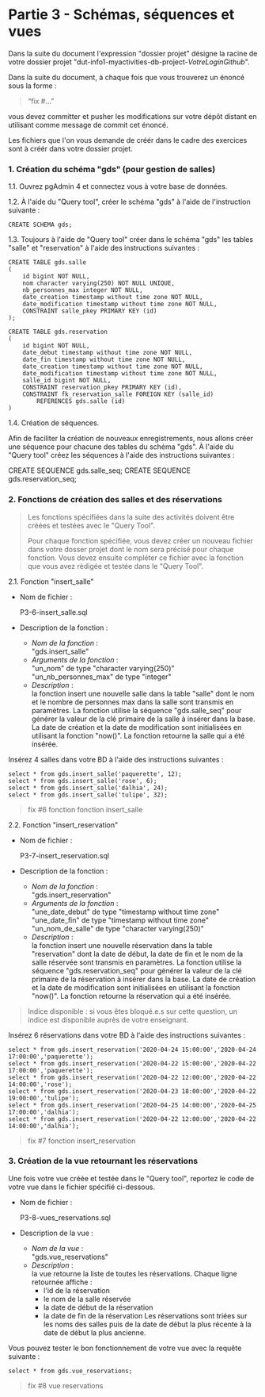 # Partie 3 - Schémas, séquences et vues

Dans la suite du document l'expression "dossier projet" désigne la racine de votre dossier projet "dut-info1-myactivities-db-project-*VotreLoginGithub*".

Dans la suite du document, à chaque fois que vous trouverez un énoncé  sous la forme :

> “fix #...”

vous devez committer et pusher les modifications sur votre dépôt distant en utilisant comme message de commit cet énoncé.

Les fichiers que l'on vous demande de créér dans le cadre des exercices sont à créér dans votre dossier projet.

### 1. Création du schéma  "gds" (pour gestion de salles)

1.1. Ouvrez pgAdmin 4 et connectez vous à votre base de données.

1.2. À l'aide du "Query tool", créer le schéma "gds" à l'aide de l'instruction suivante :

    CREATE SCHEMA gds;

1.3. Toujours à l'aide de "Query tool" créer dans le schéma "gds" les tables "salle" et "reservation" à l'aide des instructions suivantes :

    CREATE TABLE gds.salle
    (
        id bigint NOT NULL,
        nom character varying(250) NOT NULL UNIQUE,
        nb_personnes_max integer NOT NULL,
        date_creation timestamp without time zone NOT NULL,
        date_modification timestamp without time zone NOT NULL,
        CONSTRAINT salle_pkey PRIMARY KEY (id)
    );

    CREATE TABLE gds.reservation
    (
        id bigint NOT NULL,
        date_debut timestamp without time zone NOT NULL,
        date_fin timestamp without time zone NOT NULL,
        date_creation timestamp without time zone NOT NULL,
        date_modification timestamp without time zone NOT NULL,
        salle_id bigint NOT NULL,
        CONSTRAINT reservation_pkey PRIMARY KEY (id),
        CONSTRAINT fk_reservation_salle FOREIGN KEY (salle_id)
            REFERENCES gds.salle (id)
    )

1.4. Création de séquences.

Afin de faciliter la création de nouveaux enregistrements, nous allons créer une séquence pour chacune des tables du schéma "gds". À l'aide du "Query tool" créez les séquences à l'aide des instructions suivantes :

CREATE SEQUENCE gds.salle_seq;
CREATE SEQUENCE gds.reservation_seq;

### 2. Fonctions de création des salles et des réservations

> Les fonctions spécifiées dans la suite des activités doivent être créées et testées avec le "Query Tool".
>
>Pour chaque fonction spécifiée, vous devez créer un nouveau fichier dans votre dosser projet dont le nom sera précisé pour chaque fonction. Vous devez ensuite compléter ce fichier avec la fonction que vous avez rédigée et testée dans le "Query Tool".

2.1. Fonction "insert_salle"

- Nom de fichier :  

    P3-6-insert_salle.sql

- Description de la fonction :  

    - *Nom de la fonction* :  
    "gds.insert_salle"  
    - *Arguments de la fonction* :  
    "un_nom" de type "character varying(250)"
    "un_nb_personnes_max" de type "integer"  
    - *Description* :   
    la fonction insert une nouvelle salle dans la table "salle" dont le nom et le nombre de personnes max dans la salle sont transmis en paramètres.
    La fonction utilise la séquence "gds.salle_seq" pour générer la valeur de la clé primaire de la salle à insérer dans la base. La date de création et la date de modification sont initialisées en utilisant la fonction "now()". 
    La fonction retourne la salle qui a été insérée.

Insérez 4 salles dans votre BD à l'aide des instructions suivantes :

    select * from gds.insert_salle('paquerette', 12);
    select * from gds.insert_salle('rose', 6);
    select * from gds.insert_salle('dalhia', 24);
    select * from gds.insert_salle('tulipe', 32);

> fix #6 fonction fonction insert_salle 

2.2. Fonction "insert_reservation"

- Nom de fichier :  

    P3-7-insert_reservation.sql

- Description de la fonction :  

    - *Nom de la fonction* :  
    "gds.insert_reservation"  
    - *Arguments de la fonction* :  
    "une_date_debut" de type "timestamp without time zone"
    "une_date_fin" de type "timestamp without time zone" 
    "un_nom_de_salle" de type "character varying(250)"
    - *Description* :   
    la fonction insert une nouvelle réservation dans la table "reservation" dont la date de début, la date de fin et le nom de la salle réservée sont transmis en paramètres.
    La fonction utilise la séquence "gds.reservation_seq" pour générer la valeur de la clé primaire de la réservation à insérer dans la base. La date de création et la date de modification sont initialisées en utilisant la fonction "now()". 
    La fonction retourne la réservation qui a été insérée.

> Indice disponible : si vous êtes bloqué.e.s sur cette question, un indice est disponible auprès de votre enseignant. 

Insérez 6 réservations dans votre BD à l'aide des instructions suivantes :

    select * from gds.insert_reservation('2020-04-24 15:00:00','2020-04-24 17:00:00','paquerette');
    select * from gds.insert_reservation('2020-04-22 15:00:00','2020-04-22 17:00:00','paquerette');
    select * from gds.insert_reservation('2020-04-22 12:00:00','2020-04-22 14:00:00','rose');
    select * from gds.insert_reservation('2020-04-23 18:00:00','2020-04-22 19:00:00','tulipe');
    select * from gds.insert_reservation('2020-04-25 14:00:00','2020-04-25 17:00:00','dalhia');
    select * from gds.insert_reservation('2020-04-22 12:00:00','2020-04-22 14:00:00','dalhia');

> fix #7 fonction insert_reservation 

### 3. Création de la vue retournant les réservations

Une fois votre vue créée et testée dans le "Query tool", reportez le code de votre vue dans le fichier spécifié ci-dessous.

- Nom de fichier :  

    P3-8-vues_reservations.sql

- Description de la vue :  

    - *Nom de la vue* :  
    "gds.vue_reservations"  
    - *Description* :   
    la vue retourne la liste de toutes les réservations. Chaque ligne retournée affiche :
        - l'id de la réservation 
        - le nom de la salle réservée
        - la date de début de la réservation
        - la date de fin de la réservation
    Les réservations sont triées sur les noms des salles puis de la date de début la plus récente à la date de début la plus ancienne.

Vous pouvez tester le bon fonctionnement de votre vue avec la requête suivante :

    select * from gds.vue_reservations;

> fix #8 vue reservations